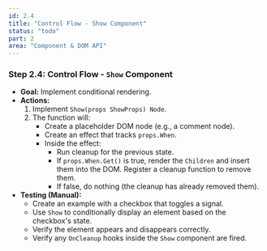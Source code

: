 ```yaml
---
id: 2.4
title: "Control Flow - Show Component"
status: "todo"
part: 2
area: "Component & DOM API"
---
```


### Step 2.4: Control Flow - `Show` Component

*   **Goal:** Implement conditional rendering.
*   **Actions:**
    1.  Implement `Show(props ShowProps) Node`.
    2.  The function will:
        *   Create a placeholder DOM node (e.g., a comment node).
        *   Create an effect that tracks `props.When`.
        *   Inside the effect:
            *   Run cleanup for the previous state.
            *   If `props.When.Get()` is true, render the `Children` and insert them into the DOM. Register a cleanup function to remove them.
            *   If false, do nothing (the cleanup has already removed them).
*   **Testing (Manual):**
    *   Create an example with a checkbox that toggles a signal.
    *   Use `Show` to conditionally display an element based on the checkbox's state.
    *   Verify the element appears and disappears correctly.
    *   Verify any `OnCleanup` hooks inside the `Show` component are fired.